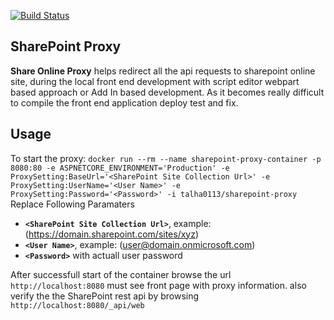 [![Build Status](https://dev.azure.com/talha0113/Open%20Source/_apis/build/status/SharePoint-Proxy?branchName=master)](https://dev.azure.com/talha0113/Open%20Source/_build/latest?definitionId=44&branchName=master)

## SharePoint Proxy 

**Share Online Proxy** helps redirect all the api requests to sharepoint online site, during the local front end development with script editor webpart based approach or Add In based development. As it becomes really difficult to compile the front end application deploy test and fix.

## Usage

To start the proxy:
``
docker run --rm --name sharepoint-proxy-container -p 8080:80 -e ASPNETCORE_ENVIRONMENT='Production' -e ProxySetting:BaseUrl='<SharePoint Site Collection Url>' -e ProxySetting:UserName='<User Name>' -e ProxySetting:Password='<Password>' -i talha0113/sharepoint-proxy
``
Replace Following Paramaters
 - **`<SharePoint Site Collection Url>`**, example: (https://domain.sharepoint.com/sites/xyz)
 - **`<User Name>`**, example: (user@domain.onmicrosoft.com)
 - **`<Password>`** with actuall user password

After successfull start of the container browse the url `http://localhost:8080` must see front page with proxy information. also verify the the SharePoint rest api by browsing `http://localhost:8080/_api/web`
